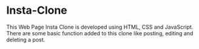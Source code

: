 # Insta-Clone
This Web Page Insta Clone is developed using HTML, CSS and JavaScript.
There are some basic function added to this clone like posting, editing and deleting a post.
